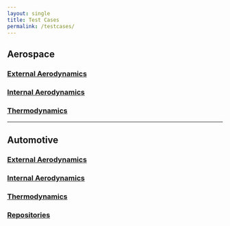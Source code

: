 ```yaml
---
layout: single
title: Test Cases
permalink: /testcases/
---
```



## Aerospace

### [External Aerodynamics](/testcases/testcases_aerospace_external-aerodynamics/index.html)

### [Internal Aerodynamics](/testcases/testcases_aerospace_internal-aerodynamics/index.html)

### [Thermodynamics](/testcases/testcases_aerospace_thermodynamics/index.html)

* * * 

## Automotive

### [External Aerodynamics](/testcases/testcases_automotive_external-aerodynamics/index.html)

### [Internal Aerodynamics](/testcases/testcases_automotive_internal-aerodynamics/index.html)

### [Thermodynamics](/testcases/testcases_automotive_thermodynamics/index.html)


### [Repositories](/testcases/testcases_repositories/index.html)
